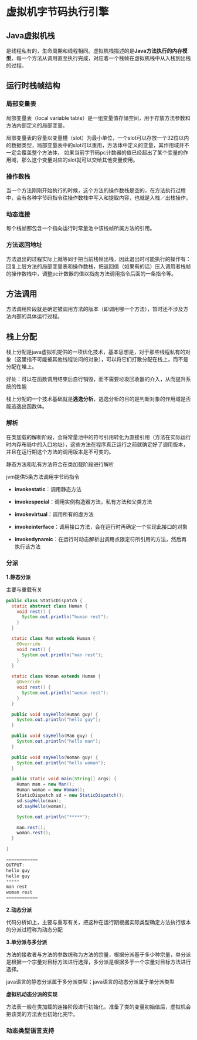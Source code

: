 # 虚拟机字节码执行引擎

## Java虚拟机栈
是线程私有的，生命周期和线程相同。虚拟机栈描述的是**Java方法执行的内存模型**，每一个方法从调用直至执行完成，对应着一个栈帧在虚拟机栈中从入栈到出栈的过程。

## 运行时栈帧结构

### 局部变量表
局部变量表（local variable table）是一组变量值存储空间，用于存放方法参数和方法内部定义的局部变量。

局部变量表的容量以变量槽（slot）为最小单位，一个slot可以存放一个32位以内的数据类型，局部变量表中的slot可以重用，方法体中定义的变量，其作用域并不一定会覆盖整个方法体，
如果当前字节码pc计数器的值已经超出了某个变量的作用域，那么这个变量对应的slot就可以交给其他变量使用。

### 操作数栈
当一个方法刚刚开始执行的时候，这个方法的操作数栈是空的，在方法执行过程中，会有各种字节码指令往操作数栈中写入和提取内容，也就是入栈／出栈操作。

### 动态连接
每个栈帧都包含一个指向运行时常量池中该栈帧所属方法的引用。

### 方法返回地址
方法退出的过程实际上就等同于把当前栈帧出栈，因此退出时可能执行的操作有：回复上层方法的局部变量表和操作数栈，把返回值（如果有的话）压入调用者栈帧的操作数栈中，调整pc计数器的值以指向方法调用指令后面的一条指令等。

## 方法调用
方法调用阶段就是确定被调用方法的版本（即调用哪一个方法），暂时还不涉及方法内部的具体运行过程。

## 栈上分配
栈上分配是java虚拟机提供的一项优化技术，基本思想是，对于那些线程私有的对象（这里指不可能被其他线程访问的对象），可以将它们打散分配在栈上，而不是分配在堆上。

好处：可以在函数调用结束后自行销毁，而不需要垃圾回收器的介入，从而提升系统的性能

栈上分配的一个技术基础就是**逃逸分析**，逃逸分析的目的是判断对象的作用域是否能逃逸出函数体。

### 解析
在类加载的解析阶段，会将常量池中的符号引用转化为直接引用（方法在实际运行时内存布局中的入口地址），这些方法在程序真正运行之前就确定好了调用版本，并且在运行期这个方法的调用版本是不可变的。

静态方法和私有方法符合在类加载阶段进行解析

jvm提供5条方法调用字节码指令

- **invokestatic**：调用静态方法

- **invokespecial**：调用实例构造器<init>方法，私有方法和父类方法

- **invokevirtual**：调用所有的虚方法

- **invokeinterface**：调用接口方法，会在运行时再确定一个实现此接口的对象

- **invokedynamic**：在运行时动态解析出调用点限定符所引用的方法，然后再执行该方法

### 分派
**1.静态分派**

主要与重载有关
```java
public class StaticDispatch {
  static abstract class Human {
    void rest() {
      System.out.println("human rest");
    }
  }

  static class Man extends Human {
    @Override
    void rest() {
      System.out.println("man rest");
    }
  }

  static class Woman extends Human {
    @Override
    void rest() {
      System.out.println("woman rest");
    }
  }

  public void sayHello(Human guy) {
    System.out.println("hello guy");
  }

  public void sayHello(Man guy) {
    System.out.println("hello man");
  }

  public void sayHello(Woman guy) {
    System.out.println("hello woman");
  }

  public static void main(String[] args) {
    Human man = new Man();
    Human woman = new Woman();
    StaticDispatch sd = new StaticDispatch();
    sd.sayHello(man);
    sd.sayHello(woman);

    System.out.println("*****");

    man.rest();
    woman.rest();
  }

}

============
OUTPUT:
hello guy
hello guy
*****
man rest
woman rest
============
```

**2.动态分派**

代码分析如上，主要与重写有关，把这种在运行期根据实际类型确定方法执行版本的分派过程称为动态分配

**3.单分派与多分派**

方法的接收者与方法的参数统称为方法的宗量，根据分派基于多少种宗量，单分派是根据一个宗量对目标方法进行选择，多分派是根据多于一个宗量对目标方法进行选择。

java语言的静态分派属于多分派类型；java语言的动态分派属于单分派类型

**虚拟机动态分派的实现**

方法表一般在类加载的连接阶段进行初始化，准备了类的变量初始值后，虚拟机会把该类的方法表也初始化完毕。

### 动态类型语言支持
